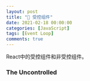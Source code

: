 ```yaml
---
layout: post
title: "🍛 受控组件"
date: 2021-02-18 00:00:00
categories: [JavaScript]
tags: [Event Loop]
comments: true
---
```


React中的受控组件和非受控组件。
<!--more-->



### The Uncontrolled




